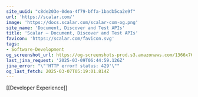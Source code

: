 ```yaml
---
site_uuid: "c8de203e-0dea-4f79-bffa-1badb5ca2e9f"
url: 'https://scalar.com/'
image: 'https://docs.scalar.com/scalar-com-og.png'
site_name: 'Document, Discover and Test APIs'
title: 'Scalar — Document, Discover and Test APIs'
favicon: 'https://scalar.com/favicon.svg'
tags:
- Software-Development
og_screenshot_url: https://og-screenshots-prod.s3.amazonaws.com/1366x768/80/false/3ac2e7d864d3c5bb3b2702a1b8a761f237a88357a67f51cf8211b0226c551309.jpeg
last_jina_request: '2025-03-09T06:44:59.126Z'
jina_error: "\"'HTTP error! status: 429'\""
og_last_fetch: 2025-03-07T05:19:01.814Z
---
```

[[Developer Experience]]
